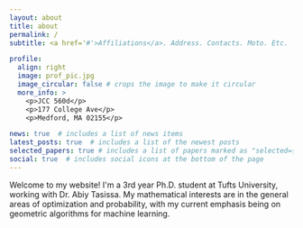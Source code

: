 ```yaml
---
layout: about
title: about
permalink: /
subtitle: <a href='#'>Affiliations</a>. Address. Contacts. Moto. Etc.

profile:
  align: right
  image: prof_pic.jpg
  image_circular: false # crops the image to make it circular
  more_info: >
    <p>JCC 560d</p>
    <p>177 College Ave</p>
    <p>Medford, MA 02155</p>

news: true  # includes a list of news items
latest_posts: true  # includes a list of the newest posts
selected_papers: true # includes a list of papers marked as "selected={true}"
social: true  # includes social icons at the bottom of the page
---
```


Welcome to my website! I'm a 3rd year Ph.D. student at Tufts University, working with Dr. Abiy Tasissa. My mathematical interests are in the general areas of optimization and probability, with my current emphasis being on geometric algorithms for machine learning.
